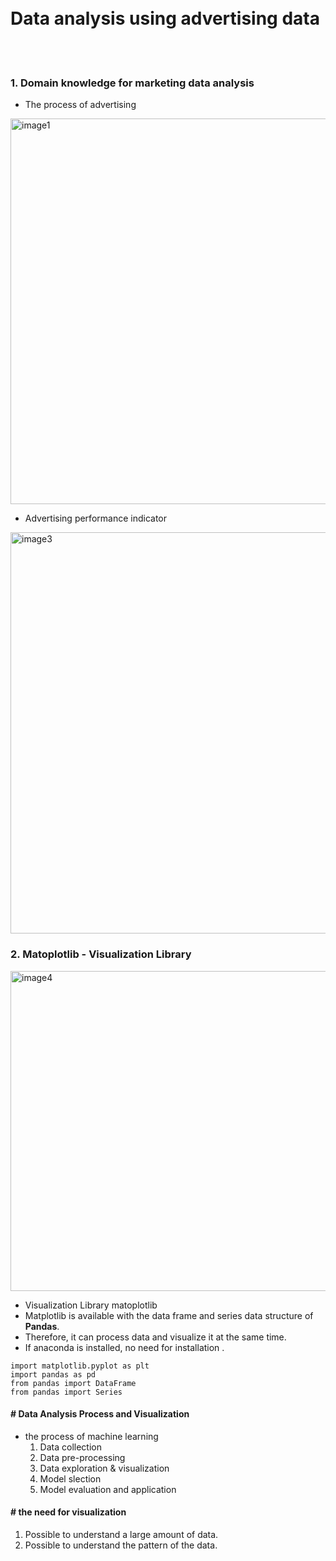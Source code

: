 <br/>
<br/>

# **Data analysis using advertising data**

<br/>
<br/>

### 1. Domain knowledge for marketing data analysis

- The process of advertising

<img width="617" alt="image1" src="https://user-images.githubusercontent.com/63314860/189534697-8faa585f-0dcb-4500-a93c-687b380c7acd.png">

- Advertising performance indicator

<img width="642" alt="image3" src="https://user-images.githubusercontent.com/63314860/189534723-9f3caa12-c369-4130-86f1-26ac6b0b7bc7.png">


### 2. Matoplotlib - Visualization Library


<img width="512" alt="image4" src="https://user-images.githubusercontent.com/63314860/189534733-070c9664-ee21-41d1-b7eb-ba54f1a8244c.png">

* Visualization Library matoplotlib
* Matplotlib is available with the data frame and series data structure of **Pandas**.
* Therefore, it can process data and visualize it at the same time.
* If anaconda is installed, no need for installation .

```
import matplotlib.pyplot as plt
import pandas as pd
from pandas import DataFrame
from pandas import Series
```

#### # Data Analysis Process and Visualization

- the process of machine learning
  1. Data collection
  2. Data pre-processing
  3. Data exploration & visualization
  4. Model slection
  5. Model evaluation and application



#### # the need for visualization

1. Possible to understand a large amount of data.
2. Possible to understand the pattern of the data.
